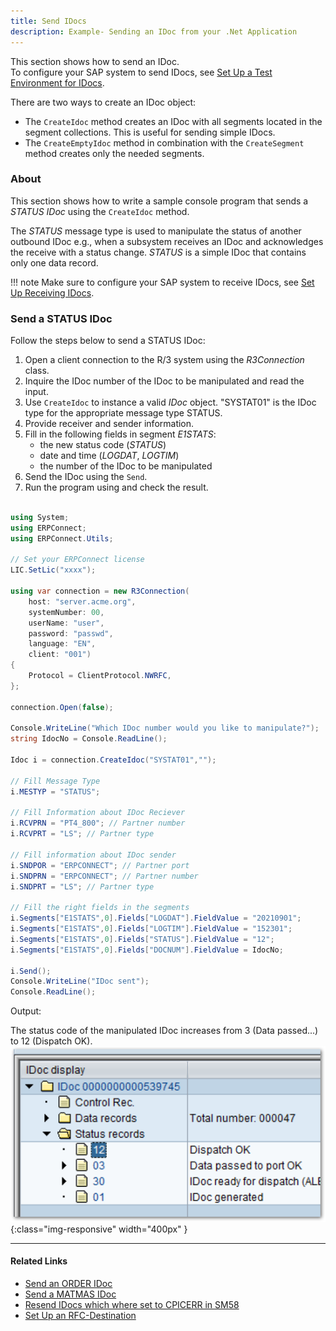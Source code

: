 ```yaml
---
title: Send IDocs
description: Example- Sending an IDoc from your .Net Application
---
```


This section shows how to send an IDoc.<br>
To configure your SAP system to send IDocs, see [Set Up a Test Environment for IDocs](./prerequisites#set-up-a-test-environment-for-idocs).

There are two ways to create an IDoc object: 

- The `CreateIdoc` method creates an IDoc with all segments located in the segment collections. This is useful for sending simple IDocs. 
- The `CreateEmptyIdoc` method in combination with the `CreateSegment` method creates only the needed segments. 

### About

This section shows how to write a sample console program that sends a *STATUS IDoc* using the `CreateIdoc` method.

The *STATUS* message type is used to manipulate the status of another outbound IDoc e.g., 
when a subsystem receives an IDoc and acknowledges the receive with a status change.
*STATUS* is a simple IDoc that contains only one data record.

!!! note
    Make sure to configure your SAP system to receive IDocs, see [Set Up Receiving IDocs](./prerequisites#setting-up-receiving-idocs).

### Send a STATUS IDoc

Follow the steps below to send a STATUS IDoc:

1. Open a client connection to the R/3 system using the *R3Connection* class. 
2. Inquire the IDoc number of the IDoc to be manipulated and read the input.
3. Use `CreateIdoc` to instance a valid *IDoc* object. 
"SYSTAT01" is the IDoc type for the appropriate message type STATUS. 
4. Provide receiver and sender information. 
5. Fill in the following fields in segment *E1STATS*: 
	- the new status code (*STATUS*)
	- date and time (*LOGDAT*, *LOGTIM*) 
	- the number of the IDoc to be manipulated
6. Send the IDoc using the `Send`. <br> 
7. Run the program using and check the result.<br>

```csharp linenums="1" title="Send a STATUS IDocs"

using System;
using ERPConnect;
using ERPConnect.Utils;

// Set your ERPConnect license
LIC.SetLic("xxxx");

using var connection = new R3Connection(
    host: "server.acme.org",
    systemNumber: 00,
    userName: "user",
    password: "passwd",
    language: "EN",
    client: "001")
{
    Protocol = ClientProtocol.NWRFC,
};

connection.Open(false);
        
Console.WriteLine("Which IDoc number would you like to manipulate?");  
string IdocNo = Console.ReadLine(); 
        
Idoc i = connection.CreateIdoc("SYSTAT01","");
 
// Fill Message Type 
i.MESTYP = "STATUS"; 
  
// Fill Information about IDoc Reciever 
i.RCVPRN = "PT4_800"; // Partner number 
i.RCVPRT = "LS"; // Partner type 
  
// Fill information about IDoc sender 
i.SNDPOR = "ERPCONNECT"; // Partner port 
i.SNDPRN = "ERPCONNECT"; // Partner number 
i.SNDPRT = "LS"; // Partner type

// Fill the right fields in the segments 
i.Segments["E1STATS",0].Fields["LOGDAT"].FieldValue = "20210901";
i.Segments["E1STATS",0].Fields["LOGTIM"].FieldValue = "152301"; 
i.Segments["E1STATS",0].Fields["STATUS"].FieldValue = "12"; 
i.Segments["E1STATS",0].Fields["DOCNUM"].FieldValue = IdocNo; 
  
i.Send(); 
Console.WriteLine("IDoc sent"); 
Console.ReadLine();
```

Output:

The status code of the manipulated IDoc increases from 3 (Data passed...) to 12 (Dispatch OK). <br>
![SAP-Send-IDoc-001]( ../../assets/images/SAP-Send-IDoc-001.png){:class="img-responsive" width="400px" }

****
#### Related Links
- [Send an ORDER IDoc](https://kb.theobald-software.com/erpconnect-samples/send-an-order-idoc)
- [Send a MATMAS IDoc](https://kb.theobald-software.com/erpconnect-samples/send-a-matmas-idoc)
- [Resend IDocs which where set to CPICERR in SM58](https://kb.theobald-software.com/erpconnect-samples/resend-idocs-which-where-set-to-cpicerr-in-sm58)
- [Set Up an RFC-Destination](./prerequisites#setting-up-an-rfc-destination)

